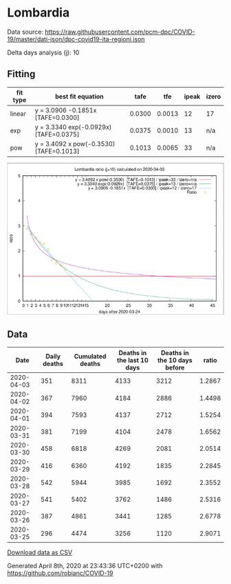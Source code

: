 # Lombardia

Data source: https://raw.githubusercontent.com/pcm-dpc/COVID-19/master/dati-json/dpc-covid19-ita-regioni.json

Delta days analysis (j): 10

## Fitting 
|fit type|best fit equation|tafe|tfe|ipeak|izero|
|-------|-----|--------|------|---|---|
|linear|y = 3.0906 -0.1851x  [TAFE=0.0300]|0.0300|0.0013|12|17|
|exp|y = 3.3340 exp(-0.0929x)  [TAFE=0.0375]|0.0375|0.0010|13|n/a|
|pow|y = 3.4092 x pow(-0.3530)  [TAFE=0.1013]|0.1013|0.0065|33|n/a|

![Plot](COVID-19_lombardia_j10_2020-04-03.png)

## Data
|Date|Daily deaths|Cumulated deaths|Deaths in the last 10 days|Deaths in the 10 days before|ratio|
|----|----------|-----------|-------|--------------------|-----|
|2020-04-03|351|8311|4133|3212|1.2867|
|2020-04-02|367|7960|4184|2886|1.4498|
|2020-04-01|394|7593|4137|2712|1.5254|
|2020-03-31|381|7199|4104|2478|1.6562|
|2020-03-30|458|6818|4269|2081|2.0514|
|2020-03-29|416|6360|4192|1835|2.2845|
|2020-03-28|542|5944|3985|1692|2.3552|
|2020-03-27|541|5402|3762|1486|2.5316|
|2020-03-26|387|4861|3441|1285|2.6778|
|2020-03-25|296|4474|3256|1120|2.9071|

[Download data as CSV](COVID-19_lombardia_j10_2020-04-03.csv)

Generated April 8th, 2020 at 23:43:36 UTC+0200 with https://github.com/robianc/COVID-19
